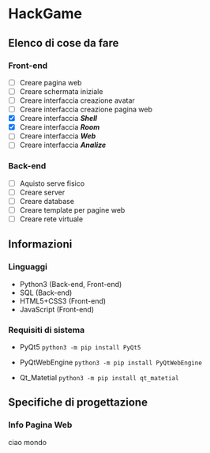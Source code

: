 # HackGame

## Elenco di cose da fare

### Front-end
- [ ] <a hreaf="#">Creare pagina web</a>
- [ ] Creare schermata iniziale
- [ ] Creare interfaccia creazione avatar
- [ ] Creare interfaccia creazione pagina web
- [x] Creare interfaccia ***Shell***
- [x] Creare interfaccia ***Room***
- [ ] Creare interfaccia ***Web***
- [ ] Creare interfaccia ***Analize***

### Back-end
- [ ] Aquisto serve fisico
- [ ] Creare server
- [ ] Creare database
- [ ] Creare template per pagine web
- [ ] Creare rete virtuale

## Informazioni
### Linguaggi
- Python3 (Back-end, Front-end)
- SQL (Back-end)
- HTML5+CSS3 (Front-end)
- JavaScript (Front-end)

### Requisiti di sistema
- PyQt5
`python3 -m pip install PyQt5`

- PyQtWebEngine
`python3 -m pip install PyQtWebEngine`

- Qt_Matetial
`python3 -m pip install qt_matetial`


## Specifiche di progettazione
### Info Pagina Web
ciao mondo
